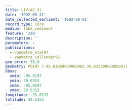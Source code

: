 ```yaml
---
title: LIV(AC-3)
date: '1992-08-31'
date_collected_earliest: '1992-08-01'
record_type: core
medium: lake_sediment
feature: '236'
description: ''
parameters: ~
publications:
  - vanmetre_etal04
  - vanmetre_callender96
geo_error: 30.0
geometry: POINT (-95.01969999999982 30.63530000000001)
bbox:
  xmin: -95.0197
  ymin: 30.6353
  xmax: -95.0197
  ymax: 30.6353
longitude: -95.0197
latitude: 30.6353
---
```

